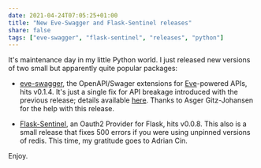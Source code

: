 ```yaml
---
date: 2021-04-24T07:05:25+01:00
title: "New Eve-Swagger and Flask-Sentinel releases"
share: false
tags: ["eve-swagger", "flask-sentinel", "releases", "python"]
---
```

It's maintenance day in my little Python world. I just released new versions of
two small but apparently quite popular packages:


- [eve-swagger](https://pypi.org/project/Eve-Swagger/), the OpenAPI/Swager
extensions for [Eve](https://python-eve.org)-powered APIs, hits v0.1.4. It's
just a single fix for API breakage introduced with the previous release;
details available
[here](https://github.com/pyeve/eve-swagger/blob/master/CHANGES.rst). Thanks to
Asger Gitz-Johansen for the help with this release.

- [Flask-Sentinel](https://pypi.org/project/Flask-Sentinel/), an Oauth2 Provider
for Flask, hits v0.0.8. This also is a small release that fixes 500 errors if
you were using unpinned versions of redis. This time, my gratitude goes to Adrian Cin.

Enjoy.



 [rss]: https://nicolaiarocci.com/index.xml
 [tw]: http://twitter.com/nicolaiarocci
 [nl]: https://buttondown.email/nicolaiarocci
